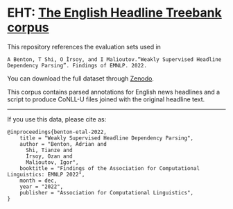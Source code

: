 # __EHT__: [The English Headline Treebank corpus](https://zenodo.org/record/7312046)

This repository references the evaluation sets used in

    A Benton, T Shi, O İrsoy, and I Malioutov.“Weakly Supervised Headline Dependency Parsing”. Findings of EMNLP. 2022.

You can download the full dataset through [Zenodo](https://zenodo.org/record/7312046).

This corpus contains parsed annotations for English news headlines and a script to produce CoNLL-U files joined with the original headline text.

----------------------------------------


If you use this data, please cite as:

    @inproceedings{benton-etal-2022,
        title = "Weakly Supervised Headline Dependency Parsing",
        author = "Benton, Adrian and
          Shi, Tianze and
          İrsoy, Ozan and
          Malioutov, Igor",
        booktitle = "Findings of the Association for Computational Linguistics: EMNLP 2022",
        month = dec,
        year = "2022",
        publisher = "Association for Computational Linguistics",
    }

